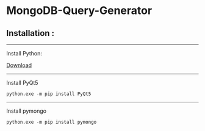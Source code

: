 # MongoDB-Query-Generator

## Installation :

---

Install Python:

[Download](https://www.python.org/downloads/)

___

Install PyQt5
```
python.exe -m pip install PyQt5
```

---

Install pymongo

```
python.exe -m pip install pymongo
```